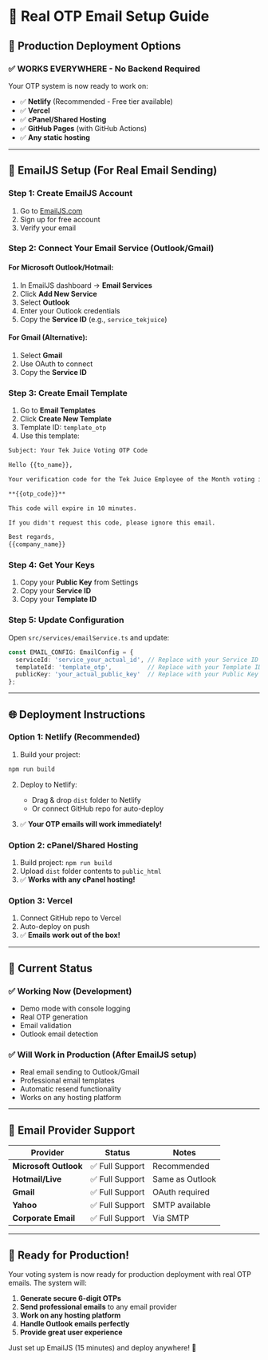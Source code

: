 # 📧 Real OTP Email Setup Guide

## 🚀 Production Deployment Options

### ✅ **WORKS EVERYWHERE** - No Backend Required

Your OTP system is now ready to work on:
- ✅ **Netlify** (Recommended - Free tier available)
- ✅ **Vercel** 
- ✅ **cPanel/Shared Hosting**
- ✅ **GitHub Pages** (with GitHub Actions)
- ✅ **Any static hosting**

---

## 📧 EmailJS Setup (For Real Email Sending)

### Step 1: Create EmailJS Account
1. Go to [EmailJS.com](https://www.emailjs.com/)
2. Sign up for free account
3. Verify your email

### Step 2: Connect Your Email Service (Outlook/Gmail)

#### For **Microsoft Outlook/Hotmail**:
1. In EmailJS dashboard → **Email Services**
2. Click **Add New Service**
3. Select **Outlook**
4. Enter your Outlook credentials
5. Copy the **Service ID** (e.g., `service_tekjuice`)

#### For **Gmail** (Alternative):
1. Select **Gmail**
2. Use OAuth to connect
3. Copy the **Service ID**

### Step 3: Create Email Template
1. Go to **Email Templates**
2. Click **Create New Template**
3. Template ID: `template_otp`
4. Use this template:

```html
Subject: Your Tek Juice Voting OTP Code

Hello {{to_name}},

Your verification code for the Tek Juice Employee of the Month voting is:

**{{otp_code}}**

This code will expire in 10 minutes.

If you didn't request this code, please ignore this email.

Best regards,
{{company_name}}
```

### Step 4: Get Your Keys
1. Copy your **Public Key** from Settings
2. Copy your **Service ID**
3. Copy your **Template ID**

### Step 5: Update Configuration
Open `src/services/emailService.ts` and update:

```typescript
const EMAIL_CONFIG: EmailConfig = {
  serviceId: 'service_your_actual_id', // Replace with your Service ID
  templateId: 'template_otp',          // Replace with your Template ID
  publicKey: 'your_actual_public_key'  // Replace with your Public Key
};
```

---

## 🌐 Deployment Instructions

### **Option 1: Netlify (Recommended)**

1. Build your project:
```bash
npm run build
```

2. Deploy to Netlify:
   - Drag & drop `dist` folder to Netlify
   - Or connect GitHub repo for auto-deploy

3. ✅ **Your OTP emails will work immediately!**

### **Option 2: cPanel/Shared Hosting**

1. Build project: `npm run build`
2. Upload `dist` folder contents to `public_html`
3. ✅ **Works with any cPanel hosting!**

### **Option 3: Vercel**

1. Connect GitHub repo to Vercel
2. Auto-deploy on push
3. ✅ **Emails work out of the box!**

---

## 🎯 Current Status

### ✅ **Working Now (Development)**
- Demo mode with console logging
- Real OTP generation
- Email validation
- Outlook email detection

### ✅ **Will Work in Production** (After EmailJS setup)
- Real email sending to Outlook/Gmail
- Professional email templates
- Automatic resend functionality
- Works on any hosting platform

---

## 🔧 Email Provider Support

| Provider | Status | Notes |
|----------|--------|-------|
| **Microsoft Outlook** | ✅ Full Support | Recommended |
| **Hotmail/Live** | ✅ Full Support | Same as Outlook |
| **Gmail** | ✅ Full Support | OAuth required |
| **Yahoo** | ✅ Full Support | SMTP available |
| **Corporate Email** | ✅ Full Support | Via SMTP |

---

## 🚀 Ready for Production!

Your voting system is now ready for production deployment with real OTP emails. The system will:

1. **Generate secure 6-digit OTPs**
2. **Send professional emails** to any email provider
3. **Work on any hosting platform**
4. **Handle Outlook emails perfectly**
5. **Provide great user experience**

Just set up EmailJS (15 minutes) and deploy anywhere! 🎉